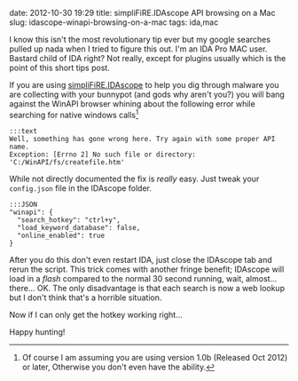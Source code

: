date: 2012-10-30 19:29
title: simpliFiRE.IDAscope API browsing on a Mac
slug: idascope-winapi-browsing-on-a-mac
tags: ida,mac

I know this isn't the most revolutionary tip ever but my google searches pulled up nada when I tried to figure this out. I'm an IDA Pro MAC user. Bastard child of IDA right? Not really, except for plugins usually which is the point of this short tips post.

If you are using [simpliFiRE.IDAscope](https://bitbucket.org/daniel_plohmann/simplifire.idascope) to help you dig through malware you are collecting with your bunnypot (and gods why aren't you?) you will bang against the WinAPI browser whining about the following error while searching for native windows calls[^VERSION]

    :::text
    Well, something has gone wrong here. Try again with some proper API name.
    Exception: [Errno 2] No such file or directory: 'C:/WinAPI/fs/createfile.htm'

While not directly documented the fix is _really_ easy. Just tweak your ```config.json``` file in the IDAscope folder.

    :::JSON
    "winapi": {
      "search_hotkey": "ctrl+y",
      "load_keyword_database": false,
      "online_enabled": true
    }

After you do this don't even restart IDA, just close the IDAscope tab and rerun the script. This trick comes with another fringe benefit; IDAscope will load in a _flash_ compared to the normal 30 second running, wait, almost... there... OK. The only disadvantage is that each search is now a web lookup but I don't think that's a horrible situation.

Now if I can only get the hotkey working right…

Happy hunting!

[^VERSION]: Of course I am assuming you are using version 1.0b (Released Oct 2012) or later, Otherwise you don't even have the ability.
